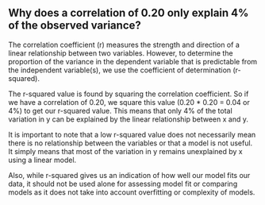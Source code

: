 ## Why does a correlation of 0.20 only explain 4% of the observed variance?

The correlation coefficient (r) measures the strength and direction of a linear
relationship between two variables. However, to determine the proportion of the
variance in the dependent variable that is predictable from the independent
variable(s), we use the coefficient of determination (r-squared).

The r-squared value is found by squaring the correlation coefficient. So if we
have a correlation of 0.20, we square this value (0.20 \* 0.20 = 0.04 or 4%) to
get our r-squared value. This means that only 4% of the total variation in y can
be explained by the linear relationship between x and y.

It is important to note that a low r-squared value does not necessarily mean
there is no relationship between the variables or that a model is not useful. It
simply means that most of the variation in y remains unexplained by x using a
linear model.

Also, while r-squared gives us an indication of how well our model fits our
data, it should not be used alone for assessing model fit or comparing models as
it does not take into account overfitting or complexity of models.
